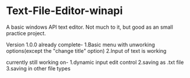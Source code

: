 # Text-File-Editor-winapi
A basic windows API text editor. Not much to it, but good as an small practice project.

Version 1.0.0 
already complete-
  1.Basic menu with unworking options(except the "change title" option)
  2.Input of text is working
 
currently still working on-
  1.dynamic input edit control
  2.saving as .txt file
  3.saving in other file types
